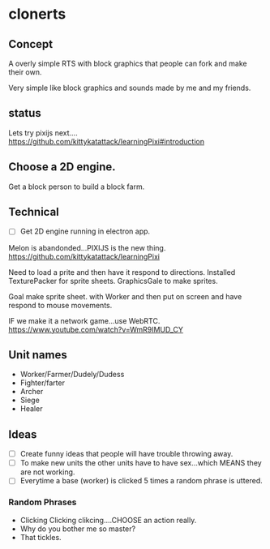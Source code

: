# clonerts

## Concept

A overly simple RTS with block graphics that people can fork and make their own.

Very simple like block graphics and sounds made by me and my friends.

## status

Lets try pixijs next....
https://github.com/kittykatattack/learningPixi#introduction


## Choose a 2D engine.

Get a block person to build a block farm.

## Technical

+ [ ] Get 2D engine running in electron app.

Melon is abandonded...PIXIJS is the new thing.
https://github.com/kittykatattack/learningPixi

Need to load a prite and then have it respond to directions.
Installed TexturePacker for sprite sheets.
GraphicsGale to make sprites.

Goal make sprite sheet. with Worker and then put on screen and have respond to mouse movements.

IF we make it a network game...use WebRTC.
https://www.youtube.com/watch?v=WmR9IMUD_CY


## Unit names

+ Worker/Farmer/Dudely/Dudess
+ Fighter/farter
+ Archer
+ Siege
+ Healer

## Ideas

+ [ ] Create funny ideas that people will have trouble throwing away.
+ [ ] To make new units the other units have to have sex...which MEANS they are not working.
+ [ ] Everytime a base (worker) is clicked 5 times a random phrase is uttered.

### Random Phrases

+ Clicking Clicking clikcing....CHOOSE an action really.
+ Why do you bother me so master?
+ That tickles.
